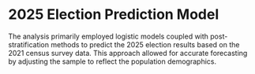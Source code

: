 # 2025 Election Prediction Model

The analysis primarily employed logistic models coupled with post-stratification methods to predict the 2025 election results based on the 2021 census survey data. This approach allowed for accurate forecasting by adjusting the sample to reflect the population demographics.
